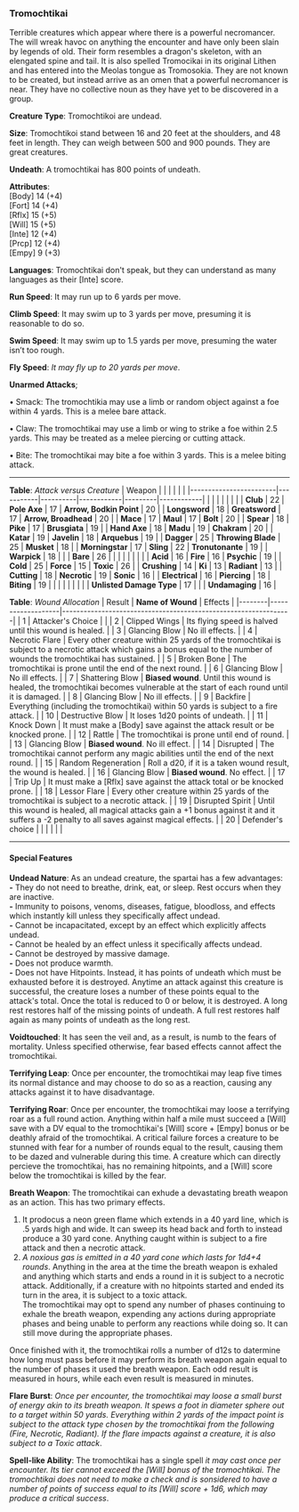 ### Tromochtikai
Terrible creatures which appear where there is a powerful necromancer. The will wreak havoc on anything the encounter and have only been slain by legends of old. Their form resembles a dragon's skeleton, with an elengated spine and tail. It is also spelled Tromocikai in its original Lithen and has entered into the Meolas tongue as Tromosokia. They are not known to be created, but instead arrive as an omen that a powerful necromancer is near. They have no collective noun as they have yet to be discovered in a group.

**Creature Type**: Tromochtikoi are undead.

**Size**: Tromochtikoi stand between 16 and 20 feet at the shoulders, and 48 feet in length. They can weigh between 500 and 900 pounds. They are great creatures.

**Undeath**: A tromochtikai has 800 points of undeath.

**Attributes**:  
[Body] 14 (+4)  
[Fort] 14 (+4)  
[Rflx] 15 (+5)  
[Will] 15 (+5)  
[Inte] 12 (+4)  
[Prcp] 12 (+4)  
[Empy] 9 (+3)  

**Languages**: Tromochtikai don't speak, but they can understand as many languages as their [Inte] score.

**Run Speed**: It may run up to 6 yards per move.

**Climb Speed**: It may swim up to 3 yards per move, presuming it is reasonable to do so.

**Swim Speed**: It may swim up to 1.5 yards per move, presuming the water isn’t too rough.

**Fly Speed**: *It may fly up to 20 yards per move*.

**Unarmed Attacks**;

 • Smack: The tromochtikia may use a limb or random object against a foe within 4 yards. This is a melee bare attack.

 • Claw: The tromochtikai may use a limb or wing to strike a foe within 2.5 yards. This may be treated as a melee piercing or cutting attack.

 • Bite: The tromochtikai may bite a foe within 3 yards. This is a melee biting attack.

---------------------

**Table**: *Attack versus Creature*
| Weapon                 |          |            |         |            |         |
|------------------------|-----------|----------|------------|---------|------------|
|                            |        |                    |        |                            |         |
| **Club**                   | 22     | **Pole Axe**       | 17     | **Arrow, Bodkin Point**    | 20    |
| **Longsword**              | 18     | **Greatsword**     | 17     | **Arrow, Broadhead**       | 20    |
| **Mace**                   | 17     | **Maul**           | 17     | **Bolt**                   | 20    |
| **Spear**                  | 18     | **Pike**           | 17     | **Brusgiata**              | 19    |
| **Hand Axe**               | 18     | **Madu**           | 19     | **Chakram**                | 20    |
| **Katar**                  | 19     | **Javelin**        | 18     | **Arquebus**               | 19    |
| **Dagger**                 | 25     | **Throwing Blade** | 25     | **Musket**                 | 18    |
| **Morningstar**            | 17     | **Sling**          | 22     | **Tronutonante**           | 19    |
| **Warpick**                | 18     |                    |        | **Bare**                | 26    |
|                            |        |                    |        |                            |        |
| **Acid**                   | 16     | **Fire**           | 16     | **Psychic**                | 19     |
| **Cold**                   | 25     | **Force**          | 15     | **Toxic**                  | 26     |
| **Crushing**               | 14     | **Ki**             | 13     | **Radiant**                | 13     |
| **Cutting**                | 18     | **Necrotic**       | 19     | **Sonic**                  | 16    |
| **Electrical**             | 16     | **Piercing**       | 18     | **Biting**                 | 19    |
|                            |        |                    |        |                            |        |
| **Unlisted Damage Type**   | 17     |                    |        | **Undamaging**             | 16 |

**Table**: *Wound Allocation*
| Result | **Name of Wound** | Effects                                                        |
|--------|-------------------|----------------------------------------------------------------|
|   1    | Attacker's Choice |                                                                |
|   2    | Clipped Wings     | Its flying speed is halved until this wound is healed.      |
|   3    | Glancing Blow     | No ill effects. |
|   4    | Necrotic Flare    | Every other creature within 25 yards of the tromochtikai is subject to a necrotic attack which gains a bonus equal to the number of wounds the tromochtikai has sustained. |
|   5    | Broken Bone       | The tromochtikai is prone until the end of the next round. |
|   6    | Glancing Blow     | No ill effects. |
|   7    | Shattering Blow  | **Biased wound**. Until this wound is healed, the tromochtikai becomes vulnerable at the start of each round until it is damaged. |
|   8    | Glancing Blow     | No ill effects.                                     |
|   9    | Backfire          | Everything (including the tromochtikai) within 50 yards is subject to a fire attack. |
|   10   | Destructive Blow  | It loses 1d20 points of undeath. |
|   11   | Knock Down        | It must make a [Body] save against the attack result or be knocked prone. |
|   12   | Rattle            | The tromochtikai is prone until end of round. |
|   13   | Glancing Blow     | **Biased wound**. No ill effect. |
|   14   | Disrupted         | The tromochtikai cannot perform any magic abilities until the end of the next round. |
|   15   | Random Regeneration | Roll a d20, if it is a taken wound result, the wound is healed. |
|   16   | Glancing Blow     | **Biased wound**. No effect. |
|   17   | Trip Up           | It must make a [Rflx] save against the attack total or be knocked prone.               |
|   18   | Lessor Flare      | Every other creature within 25 yards of the tromochtikai is subject to a necrotic attack. |
|   19   | Disrupted Spirit  | Until this wound is healed, all magical attacks gain a +1 bonus against it and it suffers a -2 penalty to all saves against magical effects. |
|   20   | Defender's choice |                                   |
|        |                                                |                                   |

---------------------

#### Special Features

**Undead Nature**: As an undead creature, the spartai has a few advantages:  
**-** They do not need to breathe, drink, eat, or sleep. Rest occurs when they are inactive.  
**-** Immunity to poisons, venoms, diseases, fatigue, bloodloss, and effects which instantly kill unless they specifically affect undead.  
**-** Cannot be incapacitated, except by an effect which explicitly affects undead.  
**-** Cannot be healed by an effect unless it specifically affects undead.  
**-** Cannot be destroyed by massive damage.  
**-** Does not produce warmth.  
**-** Does not have Hitpoints. Instead, it has points of undeath which must be exhausted before it is destroyed. Anytime an attack against this creature is successful, the creature loses a number of these points equal to the attack's total. Once the total is reduced to 0 or below, it is destroyed. A long rest restores half of the missing points of undeath. A full rest restores half again as many points of undeath as the long rest.

**Voidtouched**: It has seen the veil and, as a result, is numb to the fears of mortality. Unless specified otherwise, fear based effects cannot affect the tromochtikai.

**Terrifying Leap**: Once per encounter, the tromochtikai may leap five times its normal distance and may choose to do so as a reaction, causing any attacks against it to have disadvantage.

**Terrifying Roar**: Once per encounter, the tromochtikai may loose a terrifying roar as a full round action. Anything within half a mile must succeed a [Will] save with a DV equal to the tromochtikai's [Will] score + [Empy] bonus or be deathly afraid of the tromochtikai. A critical failure forces a creature to be stunned with fear for a number of rounds equal to the result, causing them to be dazed and vulnerable during this time. A creature which can directly percieve the tromochtikai, has no remaining hitpoints, and a [Will] score below the tromochtikai is killed by the fear.

**Breath Weapon**: The tromochtikai can exhude a devastating breath weapon as an action. This has two primary effects.  
1) It prodocus a neon green flame which extends in a 40 yard line, which is .5 yards high and wide. It can sweep its head back and forth to instead produce a 30 yard cone. Anything caught within is subject to a fire attack and then a necrotic attack.
2) *A noxious gas is emitted in a 40 yard cone which lasts for 1d4+4 rounds*. Anything in the area at the time the breath weapon is exhaled and anything which starts and ends a round in it is subject to a necrotic attack. Additionally, if a creature with no hitpoints started and ended its turn in the area, it is subject to a toxic attack.  
The tromochtikai may opt to spend any number of phases continuing to exhale the breath weapon, expending any actions during appropriate phases and being unable to perform any reactions while doing so. It can still move during the appropriate phases.  

Once finished with it, the tromochtikai rolls a number of d12s to datermine how long must pass before it may perform its breath weapon again equal to the number of phases it used the breath weapon. Each odd result is measured in hours, while each even result is measured in minutes.

**Flare Burst**: *Once per encounter, the tromochtikai may loose a small burst of energy akin to its breath weapon. It spews a foot in diameter sphere out to a target within 50 yards. Everything within 2 yards of the impact point is subject to the attack type chosen by the tromochtikai from the following (Fire, Necrotic, Radiant). If the flare impacts against a creature, it is also subject to a Toxic attack*.

**Spell-like Ability**: The tromochtikai has a single spell *it may cast once per encounter. Its tier cannot exceed the [Will] bonus of the tromochtikai. The tromochtikai does not need to make a check and is sonsidered to have a number of points of success equal to its [Will] score + 1d6, which may produce a critical success*.
